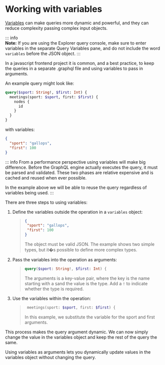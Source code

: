 # Working with variables
[Variables](http://graphql.org/learn/queries/#variables) can make queries more dynamic and powerful, and they can reduce complexity passing complex input objects.

::: info      
**Note:** If you are using the Explorer query console, make sure to enter variables in the separate Query Variables pane, and do not include the word `variables` before the JSON object.
:::

In a javascript frontend project it is common, and a best practice, to keep the queries in a separate .graphql file and using variables to pass in arguments.

An example query might look like:
```graphql
query($sport: String!, $first: Int) {
  meetings(sport: $sport, first: $first) {   
    nodes {
      id
    }
  }
}
```

with variables:
```json
{
  "sport": "gallops",
  "first": 100
}
```


::: info
From a performance perspective using variables will make big difference. 
Before the GraphQL engine actually executes the query, it must be parsed and validated. These two phases are relative expensive and is cached and reused when ever possible.

In the example above we will be able to reuse the query regardless of variables being used.
:::

There are three steps to using variables:

1. Define the variables outside the operation in a `variables` object:
   >```json
   >{
   >  "sport": "gallops",
   >  "first": 100
   >}
   >```
   >
   >The object must be valid JSON. The example shows two simple types, but it�s possible to define more complex types.
   >
2.  Pass the variables into the operation as arguments:
    >```graphql
    >query($sport: String!, $first: Int) {
    >```
    >
    >The arguments is a key-value pair, where the key is the name starting with a `$`and the value is the type. Add a `!` to indicate whether the type is required.
    > 
                                                                                                                    
3. Use the variables within the operation:
   >```graphql
   >  meetings(sport: $sport, first: $first) {   
   >```
   >
   >In this example, we substitute the variable for the sport and first arguments.
   >

This process makes the query argument dynamic. We can now simply change the value in the variables object and keep the rest of the query the same.

Using variables as arguments lets you dynamically update values in the variables object without changing the query.
